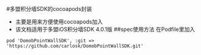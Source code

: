 #多盟积分墙SDK的cocoapods封装
+ 主要是用来方便使用cocoapods加入
+ 该文档适用于多盟iOS积分墙SDK 4.0.1版
##spec使用方法
在Podfile里加入

```
pod 'DomobPointWallSDK', :git => 'https://github.com/carlosk/DomobPointWallSDK.git'

```

